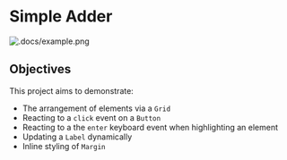 # Simple Adder

![.docs/example.png](.docs/example.png)

## Objectives

This project aims to demonstrate:

* The arrangement of elements via a `Grid`
* Reacting to a `click` event on a `Button`
* Reacting to a the `enter` keyboard event when highlighting an element
* Updating a `Label` dynamically
* Inline styling of `Margin`
